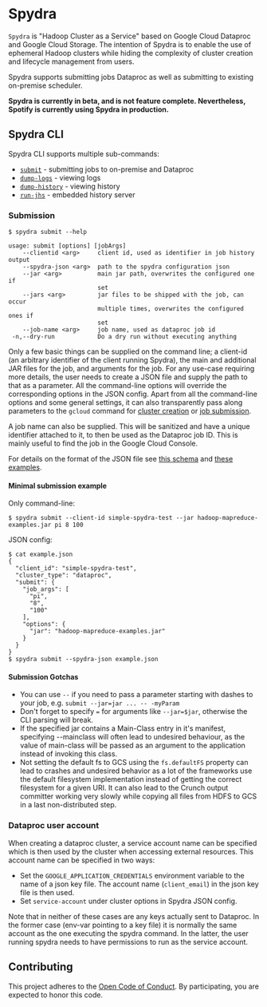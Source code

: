 # Spydra

`Spydra` is "Hadoop Cluster as a Service" based on Google Cloud Dataproc and Google Cloud Storage.
The intention of Spydra is to enable the use of ephemeral Hadoop clusters while hiding
the complexity of cluster creation and lifecycle management from users.

Spydra supports submitting jobs Dataproc as well as submitting to existing on-premise scheduler.

**Spydra is currently in beta, and is not feature complete. Nevertheless, Spotify is currently
using Spydra in production.**


## Spydra CLI

Spydra CLI supports multiple sub-commands:

* [`submit`](#submission) - submitting jobs to on-premise and Dataproc
* [`dump-logs`](#retrieving-full-logs) - viewing logs
* [`dump-history`](#retrieving-full-history-data) - viewing history
* [`run-jhs`](#running-an-embedded-jobhistoryserver) - embedded history server

### Submission

```
$ spydra submit --help

usage: submit [options] [jobArgs]
    --clientid <arg>     client id, used as identifier in job history output
    --spydra-json <arg>  path to the spydra configuration json
    --jar <arg>          main jar path, overwrites the configured one if
                         set
    --jars <arg>         jar files to be shipped with the job, can occur
                         multiple times, overwrites the configured ones if
                         set
    --job-name <arg>     job name, used as dataproc job id
 -n,--dry-run            Do a dry run without executing anything
```

Only a few basic things can be supplied on the command line; a client-id (an arbitrary identifier
of the client running Spydra), the main and additional JAR files for the job, and arguments for
the job. For any use-case requiring more details, the user needs to create a JSON file and supply
the path to that as a parameter. All the command-line options will override the corresponding
options in the JSON config. Apart from all the command-line options and some general settings,
it can also transparently pass along parameters to the `gcloud` command for
[cluster creation](https://cloud.google.com/sdk/gcloud/reference/dataproc/clusters/create) or
[job submission](https://cloud.google.com/sdk/gcloud/reference/dataproc/jobs/submit/hadoop).

A job name can also be supplied. This will be sanitized and have a unique identifier attached
to it, to then be used as the Dataproc job ID. This is mainly useful to find the job in
the Google Cloud Console.

For details on the format of the JSON file see
[this schema](/spydra/src/main/resources/spydra_config_schema.json) and
[these examples](spydra/src/main/resources/config_examples/).

#### Minimal submission example

Only command-line:
```
$ spydra submit --client-id simple-spydra-test --jar hadoop-mapreduce-examples.jar pi 8 100
```

JSON config:
```
$ cat example.json
{
  "client_id": "simple-spydra-test",
  "cluster_type": "dataproc",
  "submit": {
    "job_args": [
      "pi",
      "8",
      "100"
    ],
    "options": {
      "jar": "hadoop-mapreduce-examples.jar"
    }
  }
}
$ spydra submit --spydra-json example.json
```

#### Submission Gotchas

   * You can use `--` if you need to pass a parameter starting with dashes to your job,
     e.g. `submit --jar=jar ... -- -myParam`
   * Don't forget to specify `=` for arguments like `--jar=$jar`, otherwise the CLI parsing
     will break.
   * If the specified jar contains a Main-Class entry in it's manifest, specifying --mainclass
     will often lead to undesired behaviour, as the value of main-class will be passed as
     an argument to the application instead of invoking this class.
   * Not setting the default fs to GCS using the `fs.defaultFS` property can lead to crashes
     and undesired behavior as a lot of the frameworks use the default filesystem implementation
     instead of getting the correct filesystem for a given URI. It can also lead to the Crunch
     output committer working very slowly while copying all files from HDFS to GCS in a
     last non-distributed step.

### Dataproc user account

When creating a dataproc cluster, a service account name can be specified which is then used by
the cluster when accessing external resources. This account name can be specified in two ways:

   * Set the `GOOGLE_APPLICATION_CREDENTIALS` environment variable to the name of a json key file.
     The account name (`client_email`) in the json key file is then used.
   * Set `service-account` under cluster options in Spydra JSON config.

Note that in neither of these cases are any keys actually sent to Dataproc. In the former case
(env-var pointing to a key file) it is normally the same account as the one executing the spydra
command. In the latter, the user running spydra needs to have permissions to run as
the service account.

## Contributing

This project adheres to the [Open Code of Conduct][code-of-conduct]. By participating,
you are expected to honor this code.

[code-of-conduct]: https://github.com/spotify/code-of-conduct/blob/master/code-of-conduct.md
